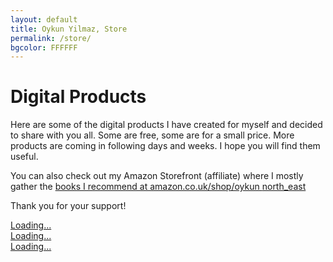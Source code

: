 ```yaml
---
layout: default
title: Oykun Yilmaz, Store
permalink: /store/
bgcolor: FFFFFF
---
```

<div class="max-width">
	<h1 class="slim ma0 pa0">Digital Products</h1> 
    <p>Here are some of the digital products I have created for myself and decided to share with you all. Some are free, some are for a small price. More products are coming in following days and weeks. I hope you will find them useful.</p>
    <p>You can also check out my Amazon Storefront (affiliate) where I mostly gather the <a href="https://www.amazon.co.uk/shop/oykun" target="_blank">books I recommend at amazon.co.uk/shop/oykun <span class="material-icons md-18">north_east</span></a></p>
    <p>Thank you for your support!</p>
    <script src="https://gumroad.com/js/gumroad-embed.js"></script>
    <div class="flex-l justify-around mt5">
        <div class="gumroad-product-embed" data-outbound-embed="true"><a href="https://oykun.gumroad.com/l/icjzg">Loading...</a></div>
        <div class="gumroad-product-embed" data-outbound-embed="true"><a href="https://oykun.gumroad.com/l/qtjbbg">Loading...</a></div>
        <div class="gumroad-product-embed" data-outbound-embed="true"><a href="https://oykun.gumroad.com/l/jxzesc">Loading...</a></div>
    </div>
</div>
